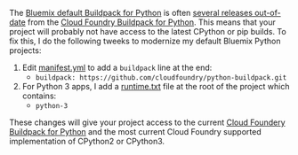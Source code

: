 The [Bluemix default Buildpack for Python](https://console.ng.bluemix.net/docs/runtimes/python) is often [several releases out-of-date](https://github.com/cloudfoundry/python-buildpack/releases) from the [Cloud Foundry Buildpack for Python](https://github.com/cloudfoundry/python-buildpack).  This means that your project will probably not have access to the latest CPython or pip builds.  To fix this, I do the following tweeks to modernize my default Bluemix Python projects:

1. Edit [manifest.yml](https://github.com/cclauss/platform_info/blob/master/manifest.yml) to add a `buildpack` line at the end:
    *  `buildpack: https://github.com/cloudfoundry/python-buildpack.git`
2. For Python 3 apps, I add a [runtime.txt](https://github.com/cclauss/platform_info/blob/master/runtime.txt) file at the root of the project which contains:
    * `python-3`

These changes will give your project access to the current [Cloud Foundery Buildpack for Python](https://github.com/cloudfoundry/python-buildpack) and the most current Cloud Foundry supported implementation of CPython2 or CPython3.
